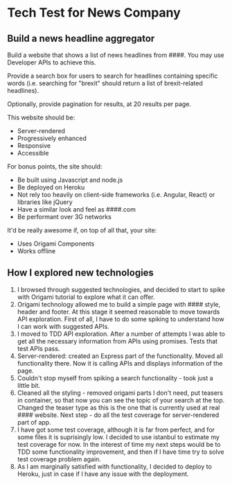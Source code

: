 # Tech Test for News Company

Build a news headline aggregator
----
Build a website that shows a list of news headlines from ####. You may use Developer APIs to achieve this.

Provide a search box for users to search for headlines containing specific words (i.e. searching for "brexit" should return a list of brexit-related headlines).

Optionally, provide pagination for results, at 20 results per page.

This website should be:
* Server-rendered
* Progressively enhanced
* Responsive
* Accessible


For bonus points, the site should:
* Be built using Javascript and node.js
* Be deployed on Heroku
* Not rely too heavily on client-side frameworks (i.e. Angular, React) or libraries like jQuery
* Have a similar look and feel as ####.com
* Be performant over 3G networks


It'd be really awesome if, on top of all that, your site:
* Uses Origami Components
* Works offline

How I explored new technologies
----
1. I browsed through suggested technologies, and decided to start to spike with Origami tutorial to explore what it can offer.
2. Origami technology allowed me to build a simple page with #### style, header and footer. At this stage it seemed reasonable to move towards API exploration. First of all, I have to do some spiking to understand how I can work with suggested APIs.
3. I moved to TDD API exploration. After a number of attempts I was able to get all the necessary information from APIs using promises. Tests that test APIs pass.
4. Server-rendered: created an Express part of the functionality. Moved all functionality there. Now it is calling APIs and displays information of the page.
5. Couldn't stop myself from spiking a search functionality - took just a little bit.
6. Cleaned all the styling - removed origami parts I don't need, put teasers in container, so that now you can see the topic of your search at the top. Changed the teaser type as this is the one that is currently used at real #### website. Next step - do all the test coverage for server-rendered part of app.
7. I have got some test coverage, although it is far from perfect, and for some files it is suprisingly low. I decided to use istanbul to estimate my test coverage for now. In the interest of time my next steps would be to TDD some functionality improvement, and then if I have time try to solve test coverage problem again.
8. As I am marginally satisfied with functionality, I decided to deploy to Heroku, just in case if I have any issue with the deployment.
